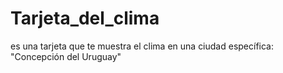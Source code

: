 # Tarjeta_del_clima
es una tarjeta que te muestra el clima en una ciudad específica: "Concepción del Uruguay"
